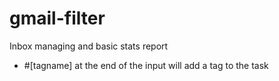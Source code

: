 # gmail-filter
 Inbox managing and basic stats report
 
* #[tagname] at the end of the input will add a tag to the task
